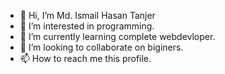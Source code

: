 - 👋 Hi, I’m Md. Ismail Hasan Tanjer
- 👀 I’m interested in programming.
- 🌱 I’m currently learning complete webdevloper.
- 💞️ I’m looking to collaborate on biginers.
- 📫 How to reach me this profile. 

<!---
ismail-hasan-tanjer/ismail-hasan-tanjer is a ✨ special ✨ repository because its `README.md` (this file) appears on your GitHub profile.
You can click the Preview link to take a look at your changes.
--->

